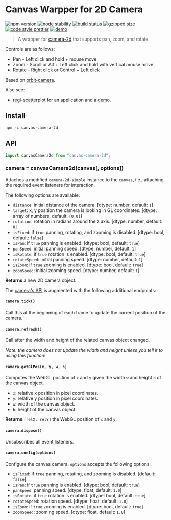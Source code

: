 # Canvas Warpper for 2D Camera

[![npm version](https://img.shields.io/npm/v/canvas-camera-2d.svg)](https://www.npmjs.com/package/canvas-camera-2d)
[![node stability](https://img.shields.io/badge/stability-experimental-EC5314.svg)](https://nodejs.org/api/documentation.html#documentation_stability_index)
[![build status](https://travis-ci.org/flekschas/canvas-camera-2d.svg?branch=master)](https://travis-ci.org/flekschas/canvas-camera-2d)
[![gzipped size](https://img.shields.io/badge/gzipped%20size-1.2%20KB-6ae3c7.svg)](https://unpkg.com/canvas-camera-2d)
[![code style prettier](https://img.shields.io/badge/code_style-prettier-ff69b4.svg)](https://github.com/prettier/prettier)
[![demo](https://img.shields.io/badge/demo-online-6ae3c7.svg)](https://flekschas.github.io/regl-scatterplot/)

> A wrapper for [camera-2d](https://github.com/flekschas/camera-2d) that supports pan, zoom, and rotate.

Controls are as follows:

- Pan - Left click and hold + mouse move
- Zoom - Scroll or Alt + Left click and hold with vertical mouse move
- Rotate - Right click or Control + Left click

Based on [orbit-camera](http://github.com/mikolalysenko/orbit-camera).

Also see:

- [regl-scatterplot](https://github.com/flekschas/regl-scatterplot) for an application and a [demo](https://flekschas.github.io/regl-scatterplot/).

## Install

```
npm -i canvas-camera-2d
```

## API

```javascript
import canvasCamera2d from "canvas-camera-2d";
```

### camera = canvasCamera2d(canvas[, options])

Attaches a modified `camera-2d-simple` instance to the `canvas`, i.e., attaching the required event listeners for interaction.

The following options are available:

- `distance`: initial distance of the camera. [dtype: number, default: `1`]
- `target`: x, y position the camera is looking in GL coordinates. [dtype: array of numbers, default: `[0,0]`]
- `rotation`: rotation in radians around the z axis. [dtype: number, default: `0`]
- `isFixed`: if `true` panning, rotating, and zooming is disabled. [dtype: bool, default: `false`]
- `isPan`: if `true` panning is enabled. [dtype: bool, default: `true`]
- `panSpeed`: initial panning speed. [dtype: number, default: `1`]
- `isRotate`: if `true` rotation is enabled. [dtype: bool, default: `true`]
- `rotateSpeed`: initial panning speed. [dtype: number, default: `1`]
- `isZoom`: if `true` zooming is enabled. [dtype: bool, default: `true`]
- `zoomSpeed`: initial zooming speed. [dtype: number, default: `1`]

**Returns** a new 2D camera object.

The [camera's API](https://github.com/flekschas/camera-2d#api) is augmented with the following additional endpoints:

#### `camera.tick()`

Call this at the beginning of each frame to update the current position of the camera.

#### `camera.refresh()`

Call after the width and height of the related canvas object changed.

_Note: the camera does not update the width and height unless you tell it to using this function!_

#### `camera.getGlPos(x, y, w, h)`

Computes the WebGL position of `x` and `y` given the width `w` and height `h` of the canvas object.

- `x`: relative x position in pixel coordinates.
- `y`: relative y position in pixel coordinates.
- `w`: width of the canvas object.
- `h`: height of the canvas object.

**Returns** `[relX, relY]` the WebGL position of `x` and `y`.

#### `camera.dispose()`

Unsubscribes all event listeners.

#### `camera.config(options)`

Configure the canvas camera. `options` accepts the following options:

- `isFixed`: if `true` panning, rotating, and zooming is disabled. [default: `false`]
- `isPan`: if `true` panning is enabled. [dtype: bool, default: `true`]
- `panSpeed`: panning speed. [dtype: float, default: `1.0`]
- `isRotate`: if `true` rotation is enabled. [dtype: bool, default: `true`]
- `rotateSpeed`: rotation speed. [dtype: float, default: `1.0`]
- `isZoom`: if `true` zooming is enabled. [dtype: bool, default: `true`]
- `zoomSpeed`: zooming speed. [dtype: float, default: `1.0`]
